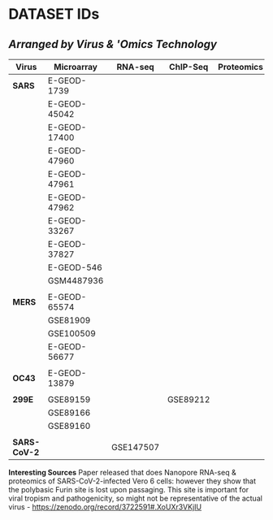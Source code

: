 

# DATASET IDs
## *Arranged by Virus & 'Omics Technology*

|Virus| Microarray |RNA-seq|ChIP-Seq|Proteomics|Nanopore|
|-----|------------|-------|--------|----------|--------|
|**SARS** |E-GEOD-1739 |       |        |          |          |   
|     |E-GEOD-45042|       |        |          |          |
|     |E-GEOD-17400|       |        |          |          |
|     |E-GEOD-47960|       |        |          |          |
|     |E-GEOD-47961|       |        |          |          |
|     |E-GEOD-47962|       |        |          |          |
|     |E-GEOD-33267|       |        |          |          |
|     |E-GEOD-37827|       |        |          |          |
|     |E-GEOD-546  |       |        |          |          |
|     |GSM4487936  |       |        |          |          |
|     |            |       |        |          |          |
|**MERS** |E-GEOD-65574|       |        |          |          |
|     |GSE81909    |       |        |          |          |
|     |GSE100509   |       |        |          |          |
|     |E-GEOD-56677|       |        |          |          |
|     |            |       |        |          |          |
|**OC43** |E-GEOD-13879|       |        |          |          |
|     |            |       |        |          |          |
|**299E** |GSE89159    |       |GSE89212|          |          |
|     |GSE89166    |       |        |          |          |
|     |GSE89160    |       |        |          |          |
|     |            |       |        |          |          |
|**SARS-CoV-2**|          |GSE147507|        |          |

**Interesting Sources**
Paper released that does Nanopore RNA-seq & proteomics of SARS-CoV-2-infected Vero 6 cells: however they show that the polybasic Furin site is lost upon passaging. This site is important for viral tropism and pathogenicity, so might not be representative of the actual virus - https://zenodo.org/record/3722591#.XoUXr3VKjIU
